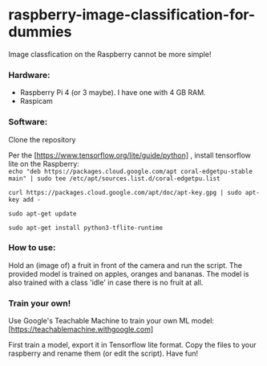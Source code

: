 # raspberry-image-classification-for-dummies

Image classfication on the Raspberry cannot be more simple! 

### Hardware:
- Raspberry Pi 4 (or 3 maybe). I have one with 4 GB RAM. 
- Raspicam

### Software:
Clone the repository

Per the [https://www.tensorflow.org/lite/guide/python] , install tensorflow lite on the Raspberry:\
`echo "deb https://packages.cloud.google.com/apt coral-edgetpu-stable main" | sudo tee /etc/apt/sources.list.d/coral-edgetpu.list`

`curl https://packages.cloud.google.com/apt/doc/apt-key.gpg | sudo apt-key add -`

`sudo apt-get update`

`sudo apt-get install python3-tflite-runtime`

### How to use:
Hold an (image of) a fruit in front of the camera and run the script.
The provided model is trained on apples, oranges and bananas.
The model is also trained with a class 'idle' in case there is no fruit at all.

### Train your own!
Use Google's Teachable Machine to train your own ML model: [https://teachablemachine.withgoogle.com] 

First train a model, export it in Tensorflow lite format. Copy the files to your raspberry and rename them (or edit the script). 
Have fun!
